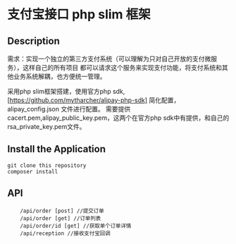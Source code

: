 # 支付宝接口 php slim 框架

## Description
需求：实现一个独立的第三方支付系统（可以理解为只对自己开放的支付微服务），这样自己的所有项目
都可以请求这个服务来实现支付功能，将支付系统和其他业务系统解耦，也方便统一管理。

采用php slim框架搭建，使用官方php sdk,[https://github.com/mytharcher/alipay-php-sdk] 简化配置，
alipay_config.json 文件进行配置。
需要提供cacert.pem,alipay_public_key.pem，这两个在官方php sdk中有提供，和自己的rsa_private_key.pem文件。

## Install the Application

    git clone this repository
    composer install

## API
```
	/api/order [post] //提交订单
	/api/order [get] //订单列表
	/api/order/id [get] //获取单个订单详情
	/api/reception //接收支付宝回调
```
    